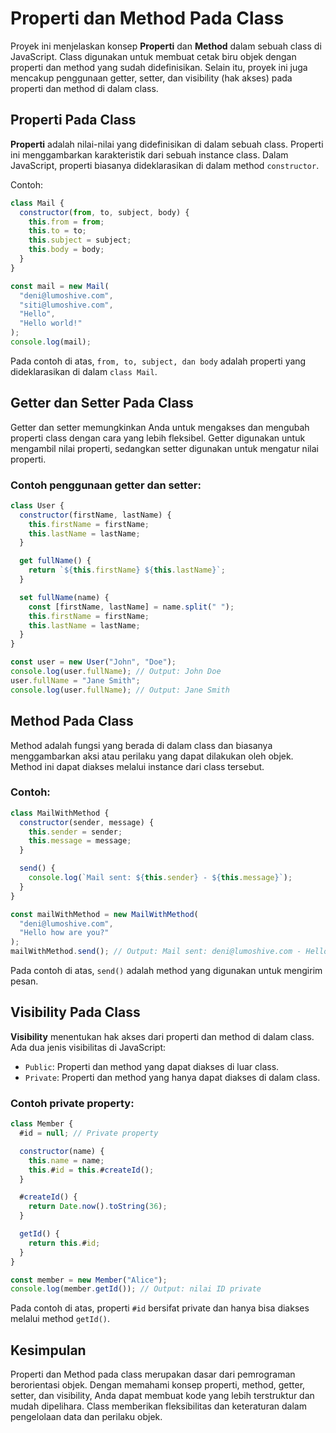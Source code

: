 # Properti dan Method Pada Class

Proyek ini menjelaskan konsep **Properti** dan **Method** dalam sebuah class di JavaScript. Class digunakan untuk membuat cetak biru objek dengan properti dan method yang sudah didefinisikan. Selain itu, proyek ini juga mencakup penggunaan getter, setter, dan visibility (hak akses) pada properti dan method di dalam class.

## Properti Pada Class

**Properti** adalah nilai-nilai yang didefinisikan di dalam sebuah class. Properti ini menggambarkan karakteristik dari sebuah instance class. Dalam JavaScript, properti biasanya dideklarasikan di dalam method `constructor`.

Contoh:

```javascript
class Mail {
  constructor(from, to, subject, body) {
    this.from = from;
    this.to = to;
    this.subject = subject;
    this.body = body;
  }
}

const mail = new Mail(
  "deni@lumoshive.com",
  "siti@lumoshive.com",
  "Hello",
  "Hello world!"
);
console.log(mail);
```

Pada contoh di atas, `from, to, subject, dan body` adalah properti yang dideklarasikan di dalam `class Mail`.

## Getter dan Setter Pada Class

Getter dan setter memungkinkan Anda untuk mengakses dan mengubah properti class dengan cara yang lebih fleksibel. Getter digunakan untuk mengambil nilai properti, sedangkan setter digunakan untuk mengatur nilai properti.

### Contoh penggunaan getter dan setter:

```javascript
class User {
  constructor(firstName, lastName) {
    this.firstName = firstName;
    this.lastName = lastName;
  }

  get fullName() {
    return `${this.firstName} ${this.lastName}`;
  }

  set fullName(name) {
    const [firstName, lastName] = name.split(" ");
    this.firstName = firstName;
    this.lastName = lastName;
  }
}

const user = new User("John", "Doe");
console.log(user.fullName); // Output: John Doe
user.fullName = "Jane Smith";
console.log(user.fullName); // Output: Jane Smith
```

## Method Pada Class

Method adalah fungsi yang berada di dalam class dan biasanya menggambarkan aksi atau perilaku yang dapat dilakukan oleh objek. Method ini dapat diakses melalui instance dari class tersebut.

### Contoh:

```javascript
class MailWithMethod {
  constructor(sender, message) {
    this.sender = sender;
    this.message = message;
  }

  send() {
    console.log(`Mail sent: ${this.sender} - ${this.message}`);
  }
}

const mailWithMethod = new MailWithMethod(
  "deni@lumoshive.com",
  "Hello how are you?"
);
mailWithMethod.send(); // Output: Mail sent: deni@lumoshive.com - Hello how are you?
```

Pada contoh di atas, `send()` adalah method yang digunakan untuk mengirim pesan.

## Visibility Pada Class

**Visibility** menentukan hak akses dari properti dan method di dalam class. Ada dua jenis visibilitas di JavaScript:

- `Public`: Properti dan method yang dapat diakses di luar class.
- `Private`: Properti dan method yang hanya dapat diakses di dalam class.

### Contoh private property:

```javascript
class Member {
  #id = null; // Private property

  constructor(name) {
    this.name = name;
    this.#id = this.#createId();
  }

  #createId() {
    return Date.now().toString(36);
  }

  getId() {
    return this.#id;
  }
}

const member = new Member("Alice");
console.log(member.getId()); // Output: nilai ID private
```

Pada contoh di atas, properti `#id` bersifat private dan hanya bisa diakses melalui method `getId()`.

## Kesimpulan

Properti dan Method pada class merupakan dasar dari pemrograman berorientasi objek. Dengan memahami konsep properti, method, getter, setter, dan visibility, Anda dapat membuat kode yang lebih terstruktur dan mudah dipelihara. Class memberikan fleksibilitas dan keteraturan dalam pengelolaan data dan perilaku objek.
